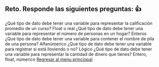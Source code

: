 ## Reto. Responde las siguientes preguntas: 👍
¿Qué tipo de dato debe tener una variable para representar la calificación promedio de un
curso?
Float o real
¿Qué tipo de dato debe tener una variable para representar el número de personas en un
hogar?
Enteros
¿Qué tipo de dato debe tener una variable para contener el nombre de pila de una persona?
Alfanúmerico
¿Qué tipo de dato debe tener una variable para registrar si está lloviendo o no?
Lógico
¿Qué tipo de dato debe tener una variable para representar la cantidad de dinero que
tienes?
Entero, float, númerico
[Regresar al menu princiopal](https://github.com/escuelaDeCodigoMargaritaMaza/escuela_de_codigo/tree/main/PENSAMIENTO_COMPUTACIONAL)
